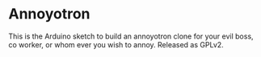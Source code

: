Annoyotron
==========

This is the Arduino sketch to build an annoyotron clone for your evil boss, co worker, or whom ever you wish to annoy. Released as GPLv2.